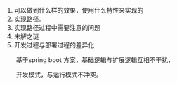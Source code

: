 1. 可以做到什么样的效果，使用什么特性来实现的
2. 实现路径。
3. 实现路径过程中需要注意的问题
4. 未解之谜
5. 开发过程与部署过程的差异化

　　基于spring boot 方案，基础逻辑与扩展逻辑互相不干扰，

　　开发模式，与运行模式不冲突。
